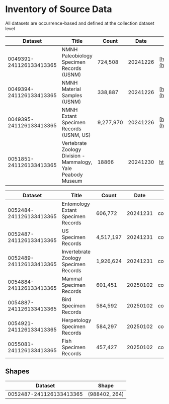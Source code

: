 # Inventory of Source Data
All datasets are occurrence-based and defined at the collection dataset level

| Dataset                 | Title                                                        | Count     | Date     | DOI                                                                      | URL                                                               |
| ----------------------- | ------------------------------------------------------------ | --------- | -------- | ------------------------------------------------------------------------ | ----------------------------------------------------------------- |
| 0049391-241126133413365 | NMNH Paleobiology Specimen Records (USNM)                    | 724,508   | 20241226 | [https://doi.org/10.15468/dl.ws2uf3](https://doi.org/10.15468/dl.ws2uf3) | https://www.gbif.org/dataset/c8681cc2-9d0a-4c5f-b620-5c753abfe2bc |
| 0049394-241126133413365 | NMNH Material Samples (USNM)                                 | 338,887   | 20241226 | [https://doi.org/10.15468/dl.ycwxgd](https://doi.org/10.15468/dl.ycwxgd) | https://www.gbif.org/dataset/26098c25-8f7f-4c71-97ac-1d3db181c65e |
| 0049395-241126133413365 | NMNH Extant Specimen Records (USNM, US)                      | 9,277,970 | 20241226 | [https://doi.org/10.15468/dl.42mnjx](https://doi.org/10.15468/dl.42mnjx) | https://www.gbif.org/dataset/821cc27a-e3bb-4bc5-ac34-89ada245069d |
| 0051851-241126133413365 | Vertebrate Zoology Division - Mammalogy, Yale Peabody Museum | 18866     | 20241230 | https://doi.org/10.15468/dl.4fnm8g                                       | https://www.gbif.org/occurrence/download/0051851-241126133413365  |

| Dataset                 | Title                                 | Count     | Date     | Filter         | Value | DOI                                |
| ----------------------- | ------------------------------------- |-----------| -------- | -------------- | ----- | ---------------------------------- |
| 0052484-241126133413365 | Entomology Extant Specimen Records    | 606,772   | 20241231 | collectionCode | ent   | https://doi.org/10.15468/dl.ptewed |
| 0052487-241126133413365 | US Specimen Records                   | 4,517,197 | 20241231 | collectionCode | us    | https://doi.org/10.15468/dl.wttrju |
| 0052489-241126133413365 | Invertebrate Zoology Specimen Records | 1,926,624 | 20241231 | collectionCode | iz    | https://doi.org/10.15468/dl.fya67r |
| 0054884-241126133413365 | Mammal Specimen Records               | 601,451   | 20250102 | collectionCode | mamm  | https://doi.org/10.15468/dl.dys66y |
| 0054887-241126133413365 | Bird Specimen Records                 | 584,592   | 20250102 | collectionCode | birds | https://doi.org/10.15468/dl.2en7ue |
| 0054921-241126133413365 | Herpetology Specimen Records          | 584,297   | 20250102 | collectionCode | herp  | https://doi.org/10.15468/dl.rf2che |
| 0055081-241126133413365 | Fish Specimen Records                 | 457,427   | 20250102 | collectionCode | fish  | https://doi.org/10.15468/dl.34mb2x |

## Shapes

| Dataset                 | Shape |
|-------------------------| -- |
| 0052487-241126133413365 | (988402, 264) |
